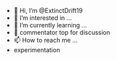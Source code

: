 - 👋 Hi, I’m @ExtinctDrift19
- 👀 I’m interested in ...
- 🌱 I’m currently learning ...
- 💞️ commentator top for discussion 
- 📫 How to reach me ...
- experimentation 

<!---
ExtinctDrift19/ExtinctDrift19 is a ✨ special ✨ repository because its `README.md` (this file) appears on your GitHub profile.
You can click the Preview link to take a look at your changes.
--->
